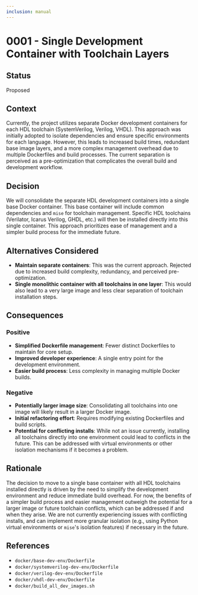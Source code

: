 ```yaml
---
inclusion: manual
---
```


# 0001 - Single Development Container with Toolchain Layers

## Status

Proposed

## Context

Currently, the project utilizes separate Docker development containers for each HDL toolchain (SystemVerilog, Verilog, VHDL). This approach was initially adopted to isolate dependencies and ensure specific environments for each language. However, this leads to increased build times, redundant base image layers, and a more complex management overhead due to multiple Dockerfiles and build processes. The current separation is perceived as a pre-optimization that complicates the overall build and development workflow.

## Decision

We will consolidate the separate HDL development containers into a single base Docker container. This base container will include common dependencies and `mise` for toolchain management. Specific HDL toolchains (Verilator, Icarus Verilog, GHDL, etc.) will then be installed directly into this single container. This approach prioritizes ease of management and a simpler build process for the immediate future.

## Alternatives Considered

*   **Maintain separate containers**: This was the current approach. Rejected due to increased build complexity, redundancy, and perceived pre-optimization.
*   **Single monolithic container with all toolchains in one layer**: This would also lead to a very large image and less clear separation of toolchain installation steps.

## Consequences

### Positive
*   **Simplified Dockerfile management**: Fewer distinct Dockerfiles to maintain for core setup.
*   **Improved developer experience**: A single entry point for the development environment.
*   **Easier build process**: Less complexity in managing multiple Docker builds.

### Negative
*   **Potentially larger image size**: Consolidating all toolchains into one image will likely result in a larger Docker image.
*   **Initial refactoring effort**: Requires modifying existing Dockerfiles and build scripts.
*   **Potential for conflicting installs**: While not an issue currently, installing all toolchains directly into one environment could lead to conflicts in the future. This can be addressed with virtual environments or other isolation mechanisms if it becomes a problem.

## Rationale

The decision to move to a single base container with all HDL toolchains installed directly is driven by the need to simplify the development environment and reduce immediate build overhead. For now, the benefits of a simpler build process and easier management outweigh the potential for a larger image or future toolchain conflicts, which can be addressed if and when they arise. We are not currently experiencing issues with conflicting installs, and can implement more granular isolation (e.g., using Python virtual environments or `mise`'s isolation features) if necessary in the future.

## References

*   `docker/base-dev-env/Dockerfile`
*   `docker/systemverilog-dev-env/Dockerfile`
*   `docker/verilog-dev-env/Dockerfile`
*   `docker/vhdl-dev-env/Dockerfile`
*   `docker/build_all_dev_images.sh`